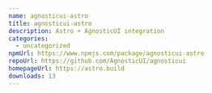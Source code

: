 ```yaml
---
name: agnosticui-astro
title: agnosticui-astro
description: Astro + AgnosticUI integration
categories:
  - uncategorized
npmUrl: https://www.npmjs.com/package/agnosticui-astro
repoUrl: https://github.com/AgnosticUI/agnosticui
homepageUrl: https://astro.build
downloads: 13
---
```


